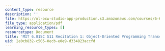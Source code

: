 ```yaml
---
content_type: resource
description: ''
file: https://ol-ocw-studio-app-production.s3.amazonaws.com/courses/6-01sc-introduction-to-electrical-engineering-and-computer-science-i-spring-2011/2e0cb832c5050ecbe0e9d334823accfd_MIT6_01SC_rec1_300k.pdf
file_type: application/pdf
learning_resource_types: []
resourcetype: Document
title: 'MIT 6.01SC S11 Recitation 1: Object-Oriented Programming Transcript'
uid: 2e0cb832-c505-0ecb-e0e9-d334823accfd
---
```

